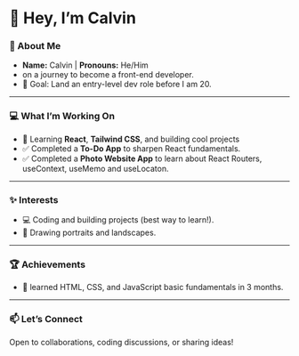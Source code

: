 # 👋 Hey, I’m Calvin  

### 🌟 About Me  
- **Name:** Calvin | **Pronouns:** He/Him  
- on a journey to become a front-end developer.  
- 🎯 Goal: Land an entry-level dev role before I am 20.  

---

### 💻 What I’m Working On  
- 🔭 Learning **React**, **Tailwind CSS**, and building cool projects
- ✅ Completed a **To-Do App** to sharpen React fundamentals.
- ✅ Completed a **Photo Website App** to learn about React Routers, useContext, useMemo and useLocaton.

---

### ✨ Interests  
- 💻 Coding and building projects (best way to learn!).  
- 🎨 Drawing portraits and landscapes. 
---

### 🏆 Achievements  
- 🚀 learned HTML, CSS, and JavaScript basic fundamentals in 3 months.  

---

### 📫 Let’s Connect  
Open to collaborations, coding discussions, or sharing ideas!  
